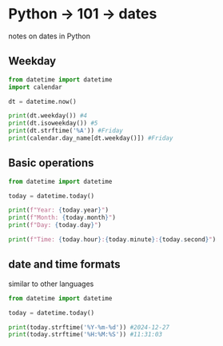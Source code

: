 # Python -> 101 -> dates
notes on dates in Python

## Weekday
```python
from datetime import datetime
import calendar

dt = datetime.now()

print(dt.weekday()) #4
print(dt.isoweekday()) #5
print(dt.strftime('%A')) #Friday
print(calendar.day_name[dt.weekday()]) #Friday
```

## Basic operations
```python
from datetime import datetime

today = datetime.today()

print(f"Year: {today.year}")
print(f"Month: {today.month}")
print(f"Day: {today.day}")

print(f"Time: {today.hour}:{today.minute}:{today.second}")
```

## date and time formats
similar to other languages
```python
from datetime import datetime

today = datetime.today()

print(today.strftime('%Y-%m-%d')) #2024-12-27
print(today.strftime('%H:%M:%S')) #11:31:03
```